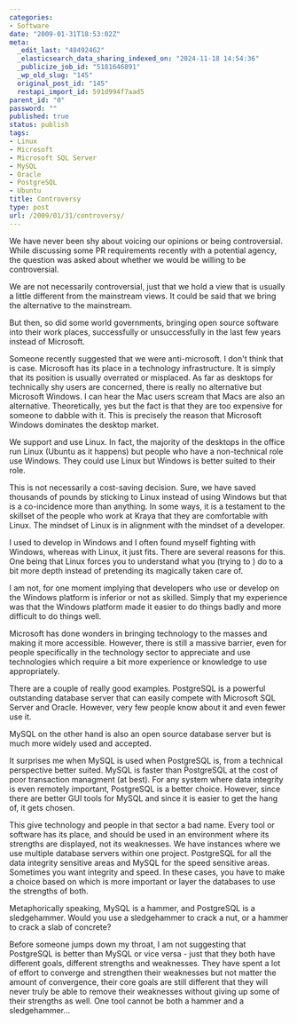 ```yaml
---
categories:
- Software
date: "2009-01-31T18:53:02Z"
meta:
  _edit_last: "48492462"
  _elasticsearch_data_sharing_indexed_on: "2024-11-18 14:54:36"
  _publicize_job_id: "5181646891"
  _wp_old_slug: "145"
  original_post_id: "145"
  restapi_import_id: 591d994f7aad5
parent_id: "0"
password: ""
published: true
status: publish
tags:
- Linux
- Microsoft
- Microsoft SQL Server
- MySQL
- Oracle
- PostgreSQL
- Ubuntu
title: Controversy
type: post
url: /2009/01/31/controversy/
---
```


We have never been shy about voicing our opinions or being controversial. While
discussing some PR requirements recently with a potential agency, the question
was asked about whether we would be willing to be controversial.

We are not necessarily controversial, just that we hold a view that is usually a
little different from the mainstream views. It could be said that we bring the
alternative to the mainstream.

But then, so did some world governments, bringing open source software into
their work places, successfully or unsuccessfully in the last few years instead
of Microsoft.

Someone recently suggested that we were anti-microsoft. I don't think that is
case. Microsoft has its place in a technology infrastructure. It is simply that
its position is usually overrated or misplaced. As far as desktops for
technically shy users are concerned, there is really no alternative but
Microsoft Windows. I can hear the Mac users scream that Macs are also an
alternative. Theoretically, yes but the fact is that they are too expensive for
someone to dabble with it. This is precisely the reason that Microsoft Windows
dominates the desktop market.

We support and use Linux. In fact, the majority of the desktops in the office
run Linux (Ubuntu as it happens) but people who have a non-technical role use
Windows. They could use Linux but Windows is better suited to their role.

<!--more-->

This is not necessarily a cost-saving decision. Sure, we have saved thousands of
pounds by sticking to Linux instead of using Windows but that is a co-incidence
more than anything. In some ways, it is a testament to the skillset of the
people who work at Kraya that they are comfortable with Linux. The mindset of
Linux is in alignment with the mindset of a developer.

I used to develop in Windows and I often found myself fighting with Windows,
whereas with Linux, it just fits. There are several reasons for this. One being
that Linux forces you to understand what you (trying to ) do to a bit more depth
instead of pretending its magically taken care of.

I am not, for one moment implying that developers who use or develop on the
Windows platform is inferior or not as skilled. Simply that my experience was
that the Windows platform made it easier to do things badly and more difficult
to do things well.

Microsoft has done wonders in bringing technology to the masses and making it
more accessible. However, there is still a massive barrier, even for people
specifically in the technology sector to appreciate and use technologies which
require a bit more experience or knowledge to use appropriately.

There are a couple of really good examples. PostgreSQL is a powerful outstanding
database server that can easily compete with Microsoft SQL Server and Oracle.
However, very few people know about it and even fewer use it.

MySQL on the other hand is also an open source database server but is much more
widely used and accepted.

It surprises me when MySQL is used when PostgreSQL is, from a technical
perspective better suited. MySQL is faster than PostgreSQL at the cost of poor
transaction managment (at best). For any system where data integrity is even
remotely important, PostgreSQL is a better choice. However, since there are
better GUI tools for MySQL and since it is easier to get the hang of, it gets
chosen.

This give technology and people in that sector a bad name. Every tool or
software has its place, and should be used in an environment where its strengths
are displayed, not its weaknesses. We have instances where we use multiple
database servers within one project. PostgreSQL for all the data integrity
sensitive areas and MySQL for the speed sensitive areas. Sometimes you want
integrity and speed. In these cases, you have to make a choice based on which is
more important or layer the databases to use the strengths of both.

Metaphorically speaking, MySQL is a hammer, and PostgreSQL is a sledgehammer.
Would you use a sledgehammer to crack a nut, or a hammer to crack a slab of
concrete?

Before someone jumps down my throat, I am not suggesting that PostgreSQL is
better than MySQL or vice versa - just that they both have different goals,
different strengths and weaknesses. They have spent a lot of effort to converge
and strengthen their weaknesses but not matter the amount of convergence, their
core goals are still different that they will never truly be able to remove
their weaknesses without giving up some of their strengths as well. One tool
cannot be both a hammer and a sledgehammer...
